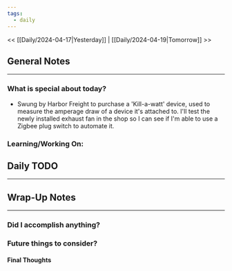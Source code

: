 ```yaml
---
tags:
  - daily
---
```

<< [[Daily/2024-04-17|Yesterday]] |  [[Daily/2024-04-19|Tomorrow]] >>

## General Notes
---
### What is special about today?
- Swung by Harbor Freight to purchase a 'Kill-a-watt' device, used to measure the amperage draw of a device it's attached to.  I'll test the newly installed exhaust fan in the shop so I can see if I'm able to use a Zigbee plug switch to automate it.

### Learning/Working On:



## Daily TODO
---




## Wrap-Up Notes
---
### Did I accomplish anything?
### Future things to consider?
#### Final Thoughts

